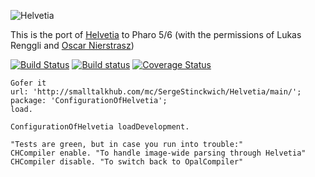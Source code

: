 
![Helvetia](http://scg.unibe.ch/download/helvetia/helvetia.png)

This is the port of [Helvetia](http://scg.unibe.ch/research/helvetia) to Pharo 5/6 (with the permissions of Lukas Renggli and [Oscar Nierstrasz](http://scg.unibe.ch/staff/oscar))

[![Build Status](https://travis-ci.org/UMMISCO/Helvetia.svg?branch=master)](https://travis-ci.org/UMMISCO/Helvetia)
[![Build status](https://ci.appveyor.com/api/projects/status/b3rl0an5dhtd4r5v?svg=true)](https://ci.appveyor.com/project/SergeStinckwich/helvetia)
[![Coverage Status](https://coveralls.io/repos/github/SergeStinckwich/Helvetia/badge.svg?branch=master)](https://coveralls.io/github/SergeStinckwich/Helvetia?branch=master)
 
```Smalltalk
Gofer it
url: 'http://smalltalkhub.com/mc/SergeStinckwich/Helvetia/main/';
package: 'ConfigurationOfHelvetia';
load.

ConfigurationOfHelvetia loadDevelopment.

"Tests are green, but in case you run into trouble:"
CHCompiler enable. "To handle image-wide parsing through Helvetia"
CHCompiler disable. "To switch back to OpalCompiler"
```
 
